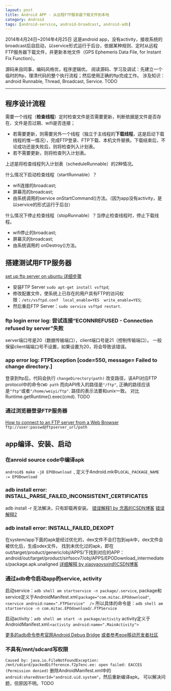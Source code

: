 ```yaml
---
layout: post
title: Android APP - 从远程FTP服务器下载文件到本地
category: Android
tags: [android-service, android-broadcast, android-adb]
---
```


2014年4月24日~2014年4月25日
这是android app，没有activity，接收系统的broadcast后自启动，以service形式运行于后台，依据某种规则、定时从远程FTP服务器下载文件，并更新本地文件（GPS Ephemeris Data File, for Instant Fix Function）。

源码来自同事，编码风格优，程序逻辑优。
阅读源码、学习及调试：先建立一个临时的ftp，理清代码的整个执行流程；然后使用正确的ftp完成工作。
涉及知识：android Runnable, Thread, Broadcast, Service. TODO

<!-- more -->

------

## 程序设计流程

需要一个线程（**检查线程**）定时检查文件是否需要更新，判断依据是文件是否存在、文件是否过期、wifi是否连接；

- 若需要更新，则需要另外一个线程（独立于主线程的**下载线程**，这是启动下载线程的惟一情况），完成FTP登录、FTP下载、本机文件替换。下载结束后，不论成功还是失败后，则将检查列入计划表。
- 若不需要更新，则将检查列入计划表。

上述是将检查线程列入计划表（scheduleRunnable）的2种情况。

什么情况下启动检查线程（startRunnable）？

- wifi连接的broadcast;
- 屏幕亮的broadcast;
- 由系统调用的service onStartCommand()方法。（因为app没有activity，是以service的形式运行于后台）


什么情况下停止检查线程（stopRunnable）？当停止检查线程时，停止下载线程。

- wifi停止的broadcast;
- 屏幕灭的broadcast;
- 由系统调用的 onDestroy()方法。

## 搭建测试用FTP服务器

[set up ftp server on ubuntu 详细步骤](https://help.ubuntu.com/10.04/serverguide/ftp-server.html)

- 安装FTP Server `sudo apt-get install vsftpd`;
- 修改配置文件，使系统上已存在的用户具有FTP的访问权限：`/etc/vsftpd.conf  local_enable=YES  write_enable=YES`;
- 然后重启FTP Server：`sudo service vsftpd restart`.

### ftp login error log: 尝试连接“ECONNREFUSED - Connection refused by server”失败
server端口号是20（数据传输端口），client端口号是21（控制传输端口）。
一般保留client端端口号不设置，如果设置为20，将会导致该错误。

### app error log: FTPException [code=550, message= Failed to change directory.]
登录到ftp后，代码会执行 `changeDirectory(path)` 改变路径，该API对应FTP protocol中的命令`CWD path`
而向API传入的路径是`"/ftp"`, 正确的路径应该是`"ftp"`或者`"/home/weiyi/ftp"`.
路径的表示法要和unix一致。
对比 Runtime.getRuntime().exec(cmd). TODO 

### 通过浏览器登录FTP服务器
[How to connect to an FTP server from a Web Browser](http://www.speedguide.net/faq_in_q.php?qid=208)
`ftp://user:passwd@ftpserver_url/path`


## app编译、安装、启动

### 在anroid source code中编译apk
`android$ make -j8 EPODownload `, 定义于Android.mk中`LOCAL_PACKAGE_NAME := EPODownload`

### adb install error: INSTALL_PARSE_FAILED_INCONSISTENT_CERTIFICATES
adb install -r 无法解决，只有卸载再安装。
[错误解释1 by 念茜的CSDN博客](http://blog.csdn.net/yiyaaixuexi/article/details/6251245)
[错误解释2](http://stackoverflow.com/questions/3185444/how-to-deal-with-install-parse-failed-inconsistent-certificates-without-uninstal)

### adb install error: INSTALL_FAILED_DEXOPT
在system/app下面的apk是经过优化的，dex文件不会打包到apk中，dex文件会被优化后，生成odex文件。
找到未优化过的apk，即在out/target/product/generic/obj/APPS/下找到对应的APP：
android/out/target/product/sirfsocv7/obj/APPS/EPODownload_intermediates/package.apk.unaligned
[详细解释 by xiaoyaovsxin的CSDN博客](http://blog.csdn.net/xiaoyaovsxin/article/details/8216452)

### 通过adb命令启动app的service, activity
启动service：`adb shell am startservice -n package/.service`, 
package和service定义于AndroidManifest.xml:`package="com.mitac.EPOdownload"`, `<service android:name=".FTPService"  />`
所以具体的命令是：`adb shell am startservice -n com.mitac.EPOdownload/.FTPService`

启动activity：`adb shell am start -n package/activity`
activity定义于AndroidManifest.xml:`<activity android:name=".MainActivity">`

[更多的adb命令参考官网Android Debug Bridge](http://developer.android.com/tools/help/adb.html)
[或者参考eoe移动开发者社区](http://my.eoe.cn/876641/archive/21406.html)

### 不具有/mnt/sdcard写权限
`Caused by: java.io.FileNotFoundException: /mnt/sdcard/packedDifference.f2p7enc.ee: open failed: EACCES (Permission denied)`
删除AndroidManifest.xml中的`android:sharedUserId="android.uid.system"`，然后重新编译apk。
可以解决问题，但原因不明。TODO
